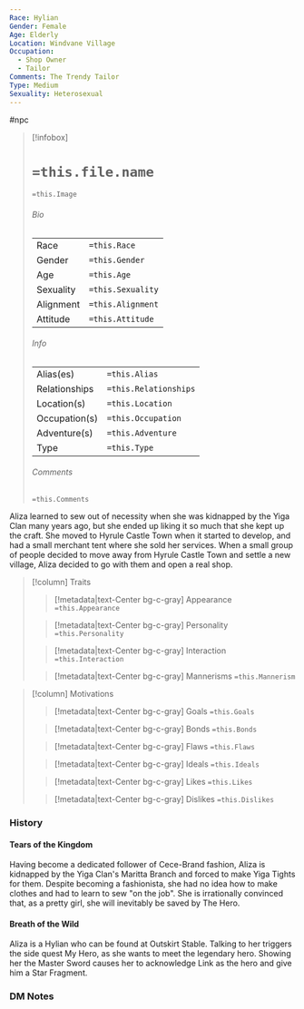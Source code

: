 ```yaml
---
Race: Hylian
Gender: Female
Age: Elderly
Location: Windvane Village
Occupation:
  - Shop Owner
  - Tailor
Comments: The Trendy Tailor
Type: Medium
Sexuality: Heterosexual
---
```

 #npc 

> [!infobox]
> # `=this.file.name`
> `=this.Image`
> ###### Bio
> |  |  |
> | ---- | ---- |
> | Race | `=this.Race` |
> | Gender | `=this.Gender` |
> | Age | `=this.Age` |
> | Sexuality | `=this.Sexuality` |
> | Alignment | `=this.Alignment` |
> | Attitude | `=this.Attitude` |
> ###### Info
> |  |  |
> | ---- | ---- |
> | Alias(es) | `=this.Alias` |
> | Relationships | `=this.Relationships` |
> | Location(s) | `=this.Location` |
> | Occupation(s) | `=this.Occupation` |
> | Adventure(s) | `=this.Adventure` |
> | Type | `=this.Type` |
> ###### Comments
> `=this.Comments`


Aliza learned to sew out of necessity when she was kidnapped by the Yiga Clan many years ago, but she ended up liking it so much that she kept up the craft. She moved to Hyrule Castle Town when it started to develop, and had a small merchant tent where she sold her services. When a small group of people decided to move away from Hyrule Castle Town and settle a new village, Aliza decided to go with them and open a real shop.


> [!column] Traits
>> [!metadata|text-Center bg-c-gray] Appearance
>> `=this.Appearance`
>
>> [!metadata|text-Center bg-c-gray] Personality
>> `=this.Personality`
>
>> [!metadata|text-Center bg-c-gray] Interaction
>> `=this.Interaction`
>
>> [!metadata|text-Center bg-c-gray] Mannerisms
>> `=this.Mannerism`
>

> [!column] Motivations
>> [!metadata|text-Center bg-c-gray] Goals
>> `=this.Goals`
>
>> [!metadata|text-Center bg-c-gray] Bonds
>> `=this.Bonds`
>
>> [!metadata|text-Center bg-c-gray] Flaws
>> `=this.Flaws`
>
>> [!metadata|text-Center bg-c-gray] Ideals
>> `=this.Ideals`
>
>> [!metadata|text-Center bg-c-gray] Likes
>> `=this.Likes`
>
>> [!metadata|text-Center bg-c-gray] Dislikes
>> `=this.Dislikes`
>

### History

#### Tears of the Kingdom

Having become a dedicated follower of Cece-Brand fashion, Aliza is kidnapped by the Yiga Clan's Maritta Branch and forced to make Yiga Tights for them. Despite becoming a fashionista, she had no idea how to make clothes and had to learn to sew "on the job". She is irrationally convinced that, as a pretty girl, she will inevitably be saved by The Hero.

#### Breath of the Wild

Aliza is a Hylian who can be found at Outskirt Stable. Talking to her triggers the side quest My Hero, as she wants to meet the legendary hero. Showing her the Master Sword causes her to acknowledge Link as the hero and give him a Star Fragment.

### DM Notes



